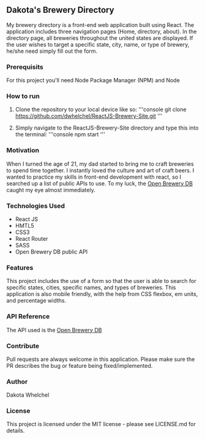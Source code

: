 ## Dakota's Brewery Directory

My brewery directory is a front-end web application built using React. The application includes three navigation pages (Home, directory, about). 
In the directory page, all breweries throughout the united states are displayed. If the user wishes to target a specific state, city, name, or type of brewery,
he/she need simply fill out the form. 

### Prerequisits

For this project you'll need Node Package Manager (NPM) and Node

### How to run

1. Clone the repository to your local device like so:
'''console
git clone https://github.com/dwhelchel/ReactJS-Brewery-Site.git
'''

2. Simply navigate to the ReactJS-Brewery-Site directory and type this into the terminal:
'''console
npm start
'''

### Motivation

When I turned the age of 21, my dad started to bring me to craft breweries to spend time together. I instantly loved the culture and art of craft beers. I wanted to practice my skills in front-end development with react, so I searched up a list of public APIs to use. To my luck, the [Open Brewery DB](https://www.openbrewerydb.org)
caught my eye almost immediately.

### Technologies Used

- React JS
- HMTL5
- CSS3 
- React Router
- SASS
- Open Brewery DB public API

### Features

This project includes the use of a form so that the user is able to search for specific states, cities, specific names, and types of breweries. This application is 
also mobile friendly, with the help from CSS flexbox, em units, and percentage widths.

### API Reference

The API used is the [Open Brewery DB](https://www.openbrewerydb.org)

### Contribute

Pull requests are always welcome in this application. Please make sure the PR describes the bug or feature being fixed/implemented.

### Author

Dakota Whelchel

### License 

This project is licensed under the MIT license - please see LICENSE.md for details.
